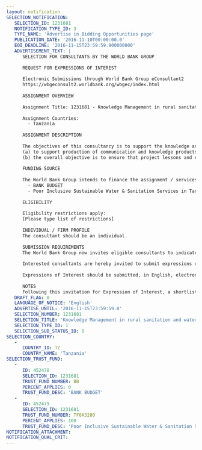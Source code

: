 ```yaml
---
layout: notification
SELECTION_NOTIFICATION: 
   SELECTION_ID: 1231681
   NOTIFICATION_TYPE_ID: 3
   TYPE_NAME: 'Advertise in Bidding Opportunities page'
   PUBLICATION_DATE: '2016-11-10T00:00:00.0'
   EOI_DEADLINE: '2016-11-15T23:59:59.900000000'
   ADVERTISEMENT_TEXT: |
      SELECTION FOR CONSULTANTS BY THE WORLD BANK GROUP
      
      REQUEST FOR EXPRESSIONS OF INTEREST
      
      Electronic Submissions through World Bank Group eConsultant2
      https://wbgeconsult2.worldbank.org/wbgec/index.html
      
      ASSIGNMENT OVERVIEW
      
      Assignment Title: 1231681 - Knowledge Management in rural sanitation and water
      
      Assignment Countries:
        - Tanzania
      
      ASSIGNMENT DESCRIPTION
      
      The objectives of this consultancy is to support the knowledge and communication components of the Water Practice (WSP) Tanzania work program for scaling up rural sanitation. Under this TOR, the STC will undertake the following assignments:
      (a) to support production of communication and knowledge products in order to foster innovative problem solving, dissemination and understanding of key lessons, experiences, policies and progress.
      (b) the overall objective is to ensure that project lessons and experiences are captured and disseminated to a variety of targeted audiences.
      
      FUNDING SOURCE
      
      The World Bank Group intends to finance the assignment / services described below under the following:
        - BANK BUDGET
        - Poor Inclusive Sustainable Water & Sanitation Services in Tanzania
      
      ELIGIBILITY
      
      Eligibility restrictions apply:
      [Please type list of restrictions]
      
      INDIVIDUAL / FIRM PROFILE
      The consultant should be an individual. 
      
      SUBMISSION REQUIREMENTS
      The World Bank Group now invites eligible consultants to indicate their interest in providing the services.  Interested consultants must provide information indicating that they are qualified to perform the services (brochures, description of similar assignments, experience in similar conditions, availability of appropriate skills among staff, etc.).  Please note that the total size of all attachments should be less than 5MB.  
      
      Interested consultants are hereby invited to submit expressions of interest.
      
      Expressions of Interest should be submitted, in English, electronically through World Bank Group eConsultant2 (https://wbgeconsult2.worldbank.org/wbgec/index.html)
      
      NOTES
      Following this invitation for Expression of Interest, a shortlist of qualified firms will be formally invited to submit proposals.  Shortlisting and selection will be subject to the availability of funding.
   DRAFT_FLAG: 0
   LANGUAGE_OF_NOTICE: 'English'
   ADVERTISE_UNTIL: '2016-11-15T23:59:59.0'
   SELECTION_NUMBER: 1231681
   SELECTION_TITLE: 'Knowledge Management in rural sanitation and water'
   SELECTION_TYPE_ID: 1
   SELECTION_SUB_STATUS_ID: 8
SELECTION_COUNTRY: 
   - 
      COUNTRY_ID: TZ
      COUNTRY_NAME: 'Tanzania'
SELECTION_TRUST_FUND: 
   - 
      ID: 452478
      SELECTION_ID: 1231681
      TRUST_FUND_NUMBER: BB
      PERCENT_APPLIES: 0
      TRUST_FUND_DESC: 'BANK BUDGET'
   - 
      ID: 452479
      SELECTION_ID: 1231681
      TRUST_FUND_NUMBER: TF0A3280
      PERCENT_APPLIES: 100
      TRUST_FUND_DESC: 'Poor Inclusive Sustainable Water & Sanitation Services in Tanzania'
NOTIFICATION_ATTACHMENT: 
NOTIFICATION_QUAL_CRIT: 
---
```

